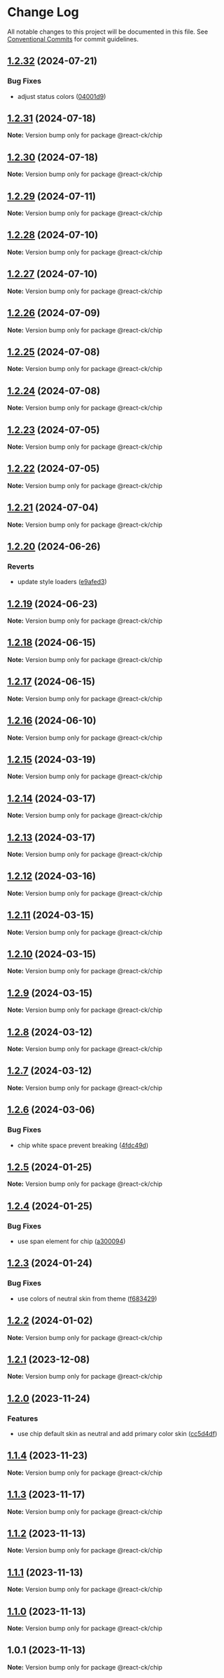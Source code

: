 # Change Log

All notable changes to this project will be documented in this file.
See [Conventional Commits](https://conventionalcommits.org) for commit guidelines.

## [1.2.32](https://github.com/abelflopes/react-ck/compare/@react-ck/chip@1.2.31...@react-ck/chip@1.2.32) (2024-07-21)


### Bug Fixes

* adjust status colors ([04001d9](https://github.com/abelflopes/react-ck/commit/04001d9a6d0b7e363535d85a0c4159e1e3c2ac55))



## [1.2.31](https://github.com/abelflopes/react-ck/compare/@react-ck/chip@1.2.30...@react-ck/chip@1.2.31) (2024-07-18)

**Note:** Version bump only for package @react-ck/chip





## [1.2.30](https://github.com/abelflopes/react-ck/compare/@react-ck/chip@1.2.29...@react-ck/chip@1.2.30) (2024-07-18)

**Note:** Version bump only for package @react-ck/chip





## [1.2.29](https://github.com/abelflopes/react-ck/compare/@react-ck/chip@1.2.28...@react-ck/chip@1.2.29) (2024-07-11)

**Note:** Version bump only for package @react-ck/chip





## [1.2.28](https://github.com/abelflopes/react-ck/compare/@react-ck/chip@1.2.27...@react-ck/chip@1.2.28) (2024-07-10)

**Note:** Version bump only for package @react-ck/chip





## [1.2.27](https://github.com/abelflopes/react-ck/compare/@react-ck/chip@1.2.26...@react-ck/chip@1.2.27) (2024-07-10)

**Note:** Version bump only for package @react-ck/chip





## [1.2.26](https://github.com/abelflopes/react-ck/compare/@react-ck/chip@1.2.25...@react-ck/chip@1.2.26) (2024-07-09)

**Note:** Version bump only for package @react-ck/chip





## [1.2.25](https://github.com/abelflopes/react-ck/compare/@react-ck/chip@1.2.24...@react-ck/chip@1.2.25) (2024-07-08)

**Note:** Version bump only for package @react-ck/chip





## [1.2.24](https://github.com/abelflopes/react-ck/compare/@react-ck/chip@1.2.23...@react-ck/chip@1.2.24) (2024-07-08)

**Note:** Version bump only for package @react-ck/chip





## [1.2.23](https://github.com/abelflopes/react-ck/compare/@react-ck/chip@1.2.22...@react-ck/chip@1.2.23) (2024-07-05)

**Note:** Version bump only for package @react-ck/chip





## [1.2.22](https://github.com/abelflopes/react-ck/compare/@react-ck/chip@1.2.21...@react-ck/chip@1.2.22) (2024-07-05)

**Note:** Version bump only for package @react-ck/chip





## [1.2.21](https://github.com/abelflopes/react-ck/compare/@react-ck/chip@1.2.20...@react-ck/chip@1.2.21) (2024-07-04)

**Note:** Version bump only for package @react-ck/chip





## [1.2.20](https://github.com/abelflopes/react-ck/compare/@react-ck/chip@1.2.19...@react-ck/chip@1.2.20) (2024-06-26)


### Reverts

* update style loaders ([e9afed3](https://github.com/abelflopes/react-ck/commit/e9afed309e7893e95b4b02cceb7e9636670740b8))



## [1.2.19](https://github.com/abelflopes/react-ck/compare/@react-ck/chip@1.2.18...@react-ck/chip@1.2.19) (2024-06-23)

**Note:** Version bump only for package @react-ck/chip





## [1.2.18](https://github.com/abelflopes/react-ck/compare/@react-ck/chip@1.2.17...@react-ck/chip@1.2.18) (2024-06-15)

**Note:** Version bump only for package @react-ck/chip





## [1.2.17](https://github.com/abelflopes/react-ck/compare/@react-ck/chip@1.2.16...@react-ck/chip@1.2.17) (2024-06-15)

**Note:** Version bump only for package @react-ck/chip





## [1.2.16](https://github.com/abelflopes/react-ck/compare/@react-ck/chip@1.2.15...@react-ck/chip@1.2.16) (2024-06-10)

**Note:** Version bump only for package @react-ck/chip





## [1.2.15](https://github.com/abelflopes/react-ck/compare/@react-ck/chip@1.2.14...@react-ck/chip@1.2.15) (2024-03-19)

**Note:** Version bump only for package @react-ck/chip





## [1.2.14](https://github.com/abelflopes/react-ck/compare/@react-ck/chip@1.2.13...@react-ck/chip@1.2.14) (2024-03-17)

**Note:** Version bump only for package @react-ck/chip





## [1.2.13](https://github.com/abelflopes/react-ck/compare/@react-ck/chip@1.2.12...@react-ck/chip@1.2.13) (2024-03-17)

**Note:** Version bump only for package @react-ck/chip





## [1.2.12](https://github.com/abelflopes/react-ck/compare/@react-ck/chip@1.2.11...@react-ck/chip@1.2.12) (2024-03-16)

**Note:** Version bump only for package @react-ck/chip





## [1.2.11](https://github.com/abelflopes/react-ck/compare/@react-ck/chip@1.2.10...@react-ck/chip@1.2.11) (2024-03-15)

**Note:** Version bump only for package @react-ck/chip





## [1.2.10](https://github.com/abelflopes/react-ck/compare/@react-ck/chip@1.2.9...@react-ck/chip@1.2.10) (2024-03-15)

**Note:** Version bump only for package @react-ck/chip





## [1.2.9](https://github.com/abelflopes/react-ck/compare/@react-ck/chip@1.2.8...@react-ck/chip@1.2.9) (2024-03-15)

**Note:** Version bump only for package @react-ck/chip





## [1.2.8](https://github.com/abelflopes/react-ck/compare/@react-ck/chip@1.2.7...@react-ck/chip@1.2.8) (2024-03-12)

**Note:** Version bump only for package @react-ck/chip





## [1.2.7](https://github.com/abelflopes/react-ck/compare/@react-ck/chip@1.2.6...@react-ck/chip@1.2.7) (2024-03-12)

**Note:** Version bump only for package @react-ck/chip





## [1.2.6](https://github.com/abelflopes/react-ck/compare/@react-ck/chip@1.2.5...@react-ck/chip@1.2.6) (2024-03-06)


### Bug Fixes

* chip white space prevent breaking ([4fdc49d](https://github.com/abelflopes/react-ck/commit/4fdc49da437c73e137c038df00e850236294574c))



## [1.2.5](https://github.com/abelflopes/react-ck/compare/@react-ck/chip@1.2.4...@react-ck/chip@1.2.5) (2024-01-25)

**Note:** Version bump only for package @react-ck/chip





## [1.2.4](https://github.com/abelflopes/react-ck/compare/@react-ck/chip@1.2.3...@react-ck/chip@1.2.4) (2024-01-25)


### Bug Fixes

* use span element for chip ([a300094](https://github.com/abelflopes/react-ck/commit/a30009430874f56c6149af6a4945bf6bf34e742d))



## [1.2.3](https://github.com/abelflopes/react-ck/compare/@react-ck/chip@1.2.2...@react-ck/chip@1.2.3) (2024-01-24)


### Bug Fixes

* use colors of neutral skin from theme ([f683429](https://github.com/abelflopes/react-ck/commit/f6834292b82404a50d888127bf35852a81f01e9e))



## [1.2.2](https://github.com/abelflopes/react-ck/compare/@react-ck/chip@1.2.1...@react-ck/chip@1.2.2) (2024-01-02)

**Note:** Version bump only for package @react-ck/chip





## [1.2.1](https://github.com/abelflopes/react-ck/compare/@react-ck/chip@1.2.0...@react-ck/chip@1.2.1) (2023-12-08)

**Note:** Version bump only for package @react-ck/chip





## [1.2.0](https://github.com/abelflopes/react-ck/compare/@react-ck/chip@1.1.4...@react-ck/chip@1.2.0) (2023-11-24)


### Features

* use chip default skin as neutral and add primary color skin ([cc5d4df](https://github.com/abelflopes/react-ck/commit/cc5d4df2e02a37a407d9adbacf4004b620d47a4b))



## [1.1.4](https://github.com/abelflopes/react-ck/compare/@react-ck/chip@1.1.3...@react-ck/chip@1.1.4) (2023-11-23)

**Note:** Version bump only for package @react-ck/chip





## [1.1.3](https://github.com/abelflopes/react-ck/compare/@react-ck/chip@1.1.2...@react-ck/chip@1.1.3) (2023-11-17)

**Note:** Version bump only for package @react-ck/chip





## [1.1.2](https://github.com/abelflopes/react-ck/compare/@react-ck/chip@1.1.1...@react-ck/chip@1.1.2) (2023-11-13)

**Note:** Version bump only for package @react-ck/chip





## [1.1.1](https://github.com/abelflopes/react-ck/compare/@react-ck/chip@1.1.0...@react-ck/chip@1.1.1) (2023-11-13)

**Note:** Version bump only for package @react-ck/chip





## [1.1.0](https://github.com/abelflopes/react-ck/compare/@react-ck/chip@1.0.1...@react-ck/chip@1.1.0) (2023-11-13)

**Note:** Version bump only for package @react-ck/chip





## 1.0.1 (2023-11-13)

**Note:** Version bump only for package @react-ck/chip
